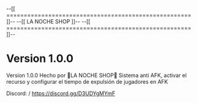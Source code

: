 --[[ ===================================================== ]]--
--[[                     LA NOCHE SHOP                     ]]--
--[[ ===================================================== ]]--

# Version 1.0.0
Version 1.0.0
Hecho por 🔨LA NOCHE SHOP🔨
 Sistema anti AFK, activar el recurso y configurar el tiempo de expulsión de jugadores en AFK

Discord:  / https://discord.gg/D3UDYgMYmF

